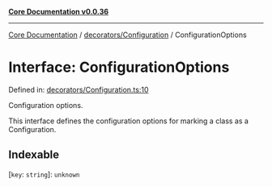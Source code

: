[**Core Documentation v0.0.36**](../../../README.md)

***

[Core Documentation](../../../modules.md) / [decorators/Configuration](../README.md) / ConfigurationOptions

# Interface: ConfigurationOptions

Defined in: [decorators/Configuration.ts:10](https://github.com/stonemjs/core/blob/9f959fbf0878444ad50749e09c8b1ee612a83d71/src/decorators/Configuration.ts#L10)

Configuration options.

This interface defines the configuration options for marking a class as a Configuration.

## Indexable

\[`key`: `string`\]: `unknown`
